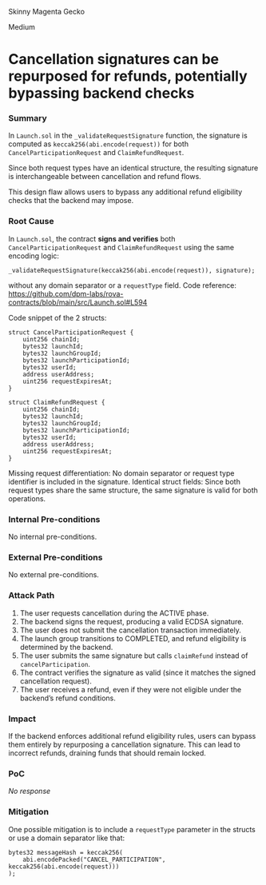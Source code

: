 Skinny Magenta Gecko

Medium

# Cancellation signatures can be repurposed for refunds, potentially bypassing backend checks

### Summary

In `Launch.sol` in the `_validateRequestSignature` function, the signature is computed as `keccak256(abi.encode(request))` for both `CancelParticipationRequest` and `ClaimRefundRequest`.
 
Since both request types have an identical structure, the resulting signature is interchangeable between cancellation and refund flows.

This design flaw allows users to bypass any additional refund eligibility checks that the backend may impose.

### Root Cause

In `Launch.sol`, the contract **signs and verifies** both `CancelParticipationRequest` and `ClaimRefundRequest` using the same encoding logic:
```solidity
_validateRequestSignature(keccak256(abi.encode(request)), signature);
```
without any domain separator or a `requestType` field.
Code reference: https://github.com/dpm-labs/rova-contracts/blob/main/src/Launch.sol#L594

Code snippet of the 2 structs:
```solidity
struct CancelParticipationRequest {
    uint256 chainId;
    bytes32 launchId;
    bytes32 launchGroupId;
    bytes32 launchParticipationId;
    bytes32 userId;
    address userAddress;
    uint256 requestExpiresAt;
}

struct ClaimRefundRequest {
    uint256 chainId;
    bytes32 launchId;
    bytes32 launchGroupId;
    bytes32 launchParticipationId;
    bytes32 userId;
    address userAddress;
    uint256 requestExpiresAt;
}
```
Missing request differentiation: No domain separator or request type identifier is included in the signature.
Identical struct fields: Since both request types share the same structure, the same signature is valid for both operations.

### Internal Pre-conditions

No internal pre-conditions.

### External Pre-conditions

No external pre-conditions.

### Attack Path

1. The user requests cancellation during the ACTIVE phase.
2. The backend signs the request, producing a valid ECDSA signature.
3. The user does not submit the cancellation transaction immediately.
4. The launch group transitions to COMPLETED, and refund eligibility is determined by the backend.
5. The user submits the same signature but calls `claimRefund` instead of `cancelParticipation`.
6. The contract verifies the signature as valid (since it matches the signed cancellation request).
7. The user receives a refund, even if they were not eligible under the backend’s refund conditions.

### Impact

If the backend enforces additional refund eligibility rules, users can bypass them entirely by repurposing a cancellation signature.
This can lead to incorrect refunds, draining funds that should remain locked.

### PoC

_No response_

### Mitigation

One possible mitigation is to include a `requestType` parameter in the structs or use a domain separator like that:
```solidity
bytes32 messageHash = keccak256(
    abi.encodePacked("CANCEL_PARTICIPATION", keccak256(abi.encode(request)))
);
```